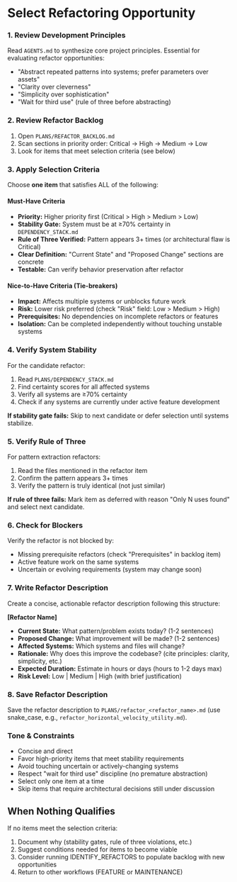 # Select Refactoring Opportunity

### 1. Review Development Principles

Read `AGENTS.md` to synthesize core project principles. Essential for evaluating refactor opportunities:
- "Abstract repeated patterns into systems; prefer parameters over assets"
- "Clarity over cleverness"
- "Simplicity over sophistication"
- "Wait for third use" (rule of three before abstracting)

### 2. Review Refactor Backlog

1. Open `PLANS/REFACTOR_BACKLOG.md`
2. Scan sections in priority order: Critical → High → Medium → Low
3. Look for items that meet selection criteria (see below)

### 3. Apply Selection Criteria

Choose **one item** that satisfies ALL of the following:

#### Must-Have Criteria
- **Priority:** Higher priority first (Critical > High > Medium > Low)
- **Stability Gate:** System must be at ≥70% certainty in `DEPENDENCY_STACK.md`
- **Rule of Three Verified:** Pattern appears 3+ times (or architectural flaw is Critical)
- **Clear Definition:** "Current State" and "Proposed Change" sections are concrete
- **Testable:** Can verify behavior preservation after refactor

#### Nice-to-Have Criteria (Tie-breakers)
- **Impact:** Affects multiple systems or unblocks future work
- **Risk:** Lower risk preferred (check "Risk" field: Low > Medium > High)
- **Prerequisites:** No dependencies on incomplete refactors or features
- **Isolation:** Can be completed independently without touching unstable systems

### 4. Verify System Stability

For the candidate refactor:

1. Read `PLANS/DEPENDENCY_STACK.md`
2. Find certainty scores for all affected systems
3. Verify all systems are ≥70% certainty
4. Check if any systems are currently under active feature development

**If stability gate fails:** Skip to next candidate or defer selection until systems stabilize.

### 5. Verify Rule of Three

For pattern extraction refactors:

1. Read the files mentioned in the refactor item
2. Confirm the pattern appears 3+ times
3. Verify the pattern is truly identical (not just similar)

**If rule of three fails:** Mark item as deferred with reason "Only N uses found" and select next candidate.

### 6. Check for Blockers

Verify the refactor is not blocked by:
- Missing prerequisite refactors (check "Prerequisites" in backlog item)
- Active feature work on the same systems
- Uncertain or evolving requirements (system may change soon)

### 7. Write Refactor Description

Create a concise, actionable refactor description following this structure:

**[Refactor Name]**

- **Current State:** What pattern/problem exists today? (1-2 sentences)
- **Proposed Change:** What improvement will be made? (1-2 sentences)
- **Affected Systems:** Which systems and files will change?
- **Rationale:** Why does this improve the codebase? (cite principles: clarity, simplicity, etc.)
- **Expected Duration:** Estimate in hours or days (hours to 1-2 days max)
- **Risk Level:** Low | Medium | High (with brief justification)

### 8. Save Refactor Description

Save the refactor description to `PLANS/refactor_<refactor_name>.md` (use snake_case, e.g., `refactor_horizontal_velocity_utility.md`).

### Tone & Constraints

- Concise and direct
- Favor high-priority items that meet stability requirements
- Avoid touching uncertain or actively-changing systems
- Respect "wait for third use" discipline (no premature abstraction)
- Select only one item at a time
- Skip items that require architectural decisions still under discussion

## When Nothing Qualifies

If no items meet the selection criteria:
1. Document why (stability gates, rule of three violations, etc.)
2. Suggest conditions needed for items to become viable
3. Consider running IDENTIFY_REFACTORS to populate backlog with new opportunities
4. Return to other workflows (FEATURE or MAINTENANCE)
